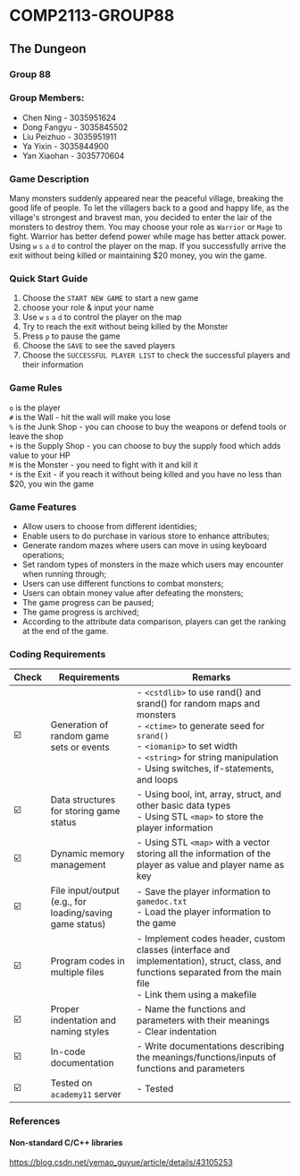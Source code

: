 # COMP2113-GROUP88

## The Dungeon

### Group 88
### Group Members:
* Chen Ning - 3035951624
* Dong Fangyu - 3035845502
* Liu Peizhuo - 3035951911
* Ya Yixin - 3035844900
* Yan Xiaohan - 3035770604

### Game Description
Many monsters suddenly appeared near the peaceful village, breaking the good life of people. To let the villagers back to a good and happy life, as the village's strongest and bravest man, you decided to enter the lair of the monsters to destroy them. You may choose your role as `Warrior` or `Mage` to fight. Warrior has better defend power while mage has better attack power. Using `w` `s` `a` `d` to control the player on the map. If you successfully arrive the exit without being killed or maintaining $20 money, you win the game.

### Quick Start Guide
1. Choose the `START NEW GAME` to start a new game
2. choose your role & input your name
3. Use `w` `s` `a` `d` to control the player on the map
4. Try to reach the exit without being killed by the Monster
5. Press `p` to pause the game
6. Choose the `SAVE` to see the saved players
7. Choose the `SUCCESSFUL PLAYER LIST` to check the successful players and their information

### Game Rules 
`o` is the player <br>
`#` is the Wall - hit the wall will make you lose <br>
`%` is the Junk Shop - you can choose to buy the weapons or defend tools or leave the shop <br>
`+` is the Supply Shop - you can choose to buy the supply food which adds value to your HP <br>
`M` is the Monster - you need to fight with it and kill it <br>
`*` is the Exit - if you reach it without being killed and you have no less than $20, you win the game <br>

### Game Features
- Allow users to choose from different identidies;
- Enable users to do purchase in various store to enhance attributes;
- Generate random mazes where users can move in using keyboard operations;
- Set random types of monsters in the maze which users may encounter when running through;
- Users can use different functions to combat monsters;
- Users can obtain money value after defeating the monsters;
- The game progress can be paused;
- The game progress is archived;
- According to the attribute data comparison, players can get the ranking at the end of the game.

### Coding Requirements
| Check | Requirements | Remarks |  
| --- | --- | --- |  
| ☑️ | Generation of random game sets or events  | - `<cstdlib>` to use rand() and srand() for random maps and monsters<br>- `<ctime>` to generate seed for `srand()` <br>- `<iomanip>` to set width <br>- `<string>` for string manipulation <br>- Using switches, if-statements, and loops|  
| ☑️ | Data structures for storing game status  | - Using bool, int, array, struct, and other basic data types <br>- Using STL `<map>` to store the player information|  
| ☑️ | Dynamic memory management  | - Using STL `<map>` with a vector storing all the information of the player as value and player name as key|  
| ☑️ | File input/output (e.g., for loading/saving game status)  | - Save the player information to `gamedoc.txt` <br>- Load the player information to the game|  
| ☑️ | Program codes in multiple files  | - Implement codes header, custom classes (interface and implementation), struct, class, and functions separated from the main file<br>- Link them using a makefile|  
| ☑️ | Proper indentation and naming styles  | - Name the functions and parameters with their meanings <br>- Clear indentation|  
| ☑️ | In-code documentation | - Write documentations describing the meanings/functions/inputs of functions and parameters|  
| ☑️ | Tested on `academy11` server | - Tested|  


### References
#### Non-standard C/C++ libraries
https://blog.csdn.net/yemao_guyue/article/details/43105253
